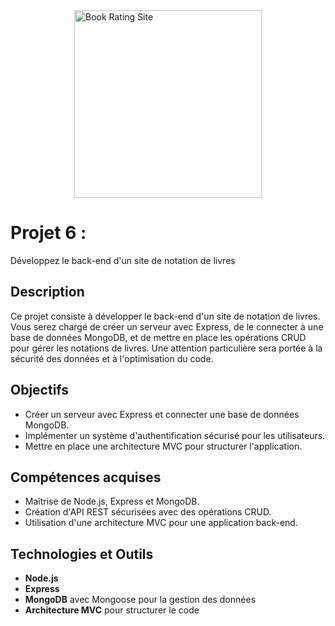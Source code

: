 <div style="display: flex; justify-content: center; align-items: center;">
    <img src="https://d4804za1f1gw.cloudfront.net/wp-content/uploads/sites/50/2018/11/hero.jpg" alt="Book Rating Site" width="300px">
</div>

# Projet 6 : 
Développez le back-end d'un site de notation de livres

## Description
Ce projet consiste à développer le back-end d'un site de notation de livres. Vous serez chargé de créer un serveur avec Express, de le connecter à une base de données MongoDB, et de mettre en place les opérations CRUD pour gérer les notations de livres. Une attention particulière sera portée à la sécurité des données et à l'optimisation du code.

## Objectifs
- Créer un serveur avec Express et connecter une base de données MongoDB.
- Implémenter un système d'authentification sécurisé pour les utilisateurs.
- Mettre en place une architecture MVC pour structurer l'application.

## Compétences acquises
- Maîtrise de Node.js, Express et MongoDB.
- Création d'API REST sécurisées avec des opérations CRUD.
- Utilisation d'une architecture MVC pour une application back-end.

## Technologies et Outils
- **Node.js**
- **Express**
- **MongoDB** avec Mongoose pour la gestion des données
- **Architecture MVC** pour structurer le code
